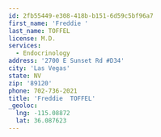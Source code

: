 ```yaml
---
id: 2fb55449-e308-418b-b151-6d59c5bf96a7
first_name: 'Freddie '
last_name: TOFFEL
license: M.D.
services:
  - Endocrinology
address: '2700 E Sunset Rd #D34'
city: 'Las Vegas'
state: NV
zip: '89120'
phone: 702-736-2021
title: 'Freddie  TOFFEL'
_geoloc:
  lng: -115.08872
  lat: 36.087623
---
```

